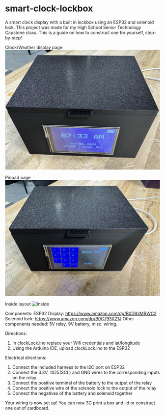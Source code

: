 # smart-clock-lockbox
A smart clock display with a built in lockbox using an ESP32 and solenoid lock. This project was made for my High School Senior Technology Capstone class. This is a guide on how to construct one for yourself, step-by-step!

Clock/Weather display page
![Clock Page](1F9A40AA-B783-4323-89D5-245EC56DFFDB_1_201_a.jpeg)

Pinpad page
![Pinpad Page](IMG_2972.jpg)

Inside layout
![Inside](image.png)

Components:
ESP32 Display: https://www.amazon.com/dp/B0D93MBWC2
Solenoid lock: https://www.amazon.com/dp/B0C793X21J
Other components needed: 5V relay, 9V battery, misc. wiring.

Directions:
1. In clockLock.ino replace your Wifi credentials and lat/longitude
2. Using the Arduino IDE, upload clockLock.ino to the ESP32

Electrical directions:
1. Connect the included harness to the I2C port on ESP32
2. Connect the 3.3V, 1025(SCL) and GND wires to the corresponding inputs on the relay
3. Connect the positive terminal of the battery to the output of the relay
4. Connect the positive wire of the solenoid lock to the output of the relay
5. Connect the negatives of the battery and solenoid together

Your wiring is now set up! You can now 3D print a box and lid or construct one out of cardboard.
